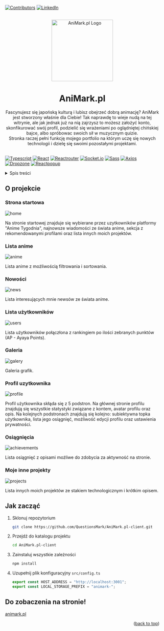 <div id="top"></div>

[![Contributors][contributors-shield]][contributors-url]
[![LinkedIn][linkedin-shield]][linkedin-url]

<br />
<div align="center">
  <a href="https://animark.pl">
    <img src="./readme/logo.jpg" alt="AniMark.pl Logo" width="200" height="200">
  </a>

<h1 align="center">AniMark.pl</h1>
  <p align="center">
    Fascynujesz się japońską kulturą i lubisz obejrzeć dobrą animację? AniMark jest stworzony właśnie dla Ciebie! Tak naprawdę to wieje nudą na tej witrynie, ale jak jednak już na nią zajrzysz to możesz założyć konto, skonfikurować swój profil, podzielić się wrażeniami po oglądniętej chińskiej bajce, albo spróbowac swoich sił w muzycznym quizie.
    <br />
    Stronka raczej pełni funkcję mojego portfolio na którym uczę się nowych technologii i dzielę się swoimi pozostałymi projektami.
    <br />
    <br />
  </p>
</div>

[![Typescript][typescript]][typescript-url]
[![React][react.js]][react-url]
[![Reactrouter][reactrouter]][reactrouter-url]
[![Socket.io][socketio]][socketio-url]
[![Sass][sass]][sass-url]
[![Axios][axios]][axios-url]
[![Dropzone][dropzone]][dropzone-url]
[![Reactpopup][reactpopup]][reactpopup-url]

<details>
  <summary>Spis treści</summary>
  <ol>
    <li>
      <a href="#o-projekcie">O projekcie</a>
    </li>
    <li>
      <a href="#jak-zacząć">Jak zacząć</a>
    </li>
  </ol>
</details>

## O projekcie

### Strona startowa

![home]

Na stronie startowej znajduje się wybierane przez uzytkowników platformy "Anime Tygodnia", najnowsze wiadomości ze świata anime, sekcja z rekomendowanymi profilami oraz lista innych moich projektów.

### Lista anime

![anime]

Lista anime z możliwością filtrowania i sortowania.

### Nowości

![news]

Lista interesujących mnie newsów ze świata anime.

### Lista użytkowników

![users]

Lista użytkowników połączłona z rankingiem po ilości zebranych punktów (AP - Ayaya Points).

### Galeria

![galery]

Galeria grafik.

### Profil uzytkownika

![profile]

Profil użytkownika skłąda się z 5 podstron. Na głównej stronie profilu znajdują się wszystkie statystyki związane z kontem, avatar profilu oraz opis. Na kolejnych podstronach znajdują się kolejno: subiektywna topka użytkownika, lista jego osiągnięć, możliwość edycji profilu oraz ustawienia prywatności.

### Osiągnięcia

![achievements]

Lista osiągnięć z opisami możliwe do zdobycia za aktywność na stronie.

### Moje inne projekty

![projects]

Lista innych moich projektów ze stakiem technologicznym i krótkim opisem.

## Jak zacząć

1. Sklonuj repozytorium
   ```sh
   git clone https://github.com/QuestionsMark/AniMark.pl-client.git
   ```
2. Przejdź do katalogu projektu
   ```sh
   cd AniMark.pl-client
   ```
3. Zainstaluj wszystkie zależności
   ```sh
   npm install
   ```
4. Uzupełnij plik konfiguracyjny `src/config.ts`
   ```js
   export const HOST_ADDRESS = "http://localhost:3001";
   export const LOCAL_STORAGE_PREFIX = "animark-";
   ```

## Do zobaczenia na stronie!

[animark.pl][animark-url]

<p align="right">(<a href="#top">back to top</a>)</p>

[animark-url]: https://animark.pl
[contributors-shield]: https://img.shields.io/github/contributors/QuestionsMark/AniMark.pl-client.svg?style=for-the-badge
[contributors-url]: https://github.com/QuestionsMark/AniMark.pl-client/graphs/contributors
[linkedin-shield]: https://img.shields.io/badge/-LinkedIn-black.svg?style=for-the-badge&logo=linkedin&colorB=555
[linkedin-url]: https://www.linkedin.com/in/s%C5%82awomir-dziurman-75464b205/
[react.js]: https://img.shields.io/badge/React-20232A?style=for-the-badge&logo=react&logoColor=61DAFB
[react-url]: https://reactjs.org/
[sass]: https://img.shields.io/badge/Sass-CC6699?style=for-the-badge&logo=sass&logoColor=white
[sass-url]: https://sass-lang.com/
[axios]: https://img.shields.io/badge/axios-20232A?style=for-the-badge&logo=axios&logoColor=1D80AB
[axios-url]: https://axios-http.com/docs/intro
[dropzone]: https://img.shields.io/badge/react%20dropzone-20232A?style=for-the-badge&logo=reactdropzone&logoColor=1D80AB
[dropzone-url]: https://react-dropzone.js.org/
[typescript]: https://img.shields.io/badge/typescript-20232A?style=for-the-badge&logo=typescript&logoColor=3178c6
[typescript-url]: https://www.typescriptlang.org/
[reactrouter]: https://img.shields.io/badge/React_Router-CA4245?style=for-the-badge&logo=react-router&logoColor=white
[reactrouter-url]: https://reactrouter.com/
[reactpopup]: https://img.shields.io/badge/reactjs%20popup-20232A?style=for-the-badge&logo=reactjs-popup&logoColor=fff
[reactpopup-url]: https://react-popup.elazizi.com/
[socketio]: https://img.shields.io/badge/Socket.io-010101?&style=for-the-badge&logo=Socket.io&logoColor=white
[socketio-url]: https://socket.io/
[home]: readme/home.PNG
[anime]: readme/anime.PNG
[news]: readme/news.PNG
[users]: readme/users.PNG
[galery]: readme/galery.PNG
[profile]: readme/profile.PNG
[projects]: readme/projects.PNG
[achievements]: readme/achievements.PNG
[adding]: readme/adding.PNG
